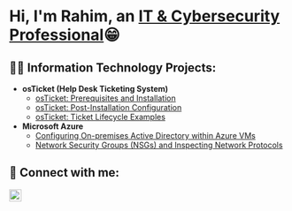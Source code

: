 <h1>Hi, I'm Rahim, an <a href="https://linkedin.com/in/rshabazzpro">IT & Cybersecurity Professional</a>😁</h1>

<h2>👨‍💻 Information Technology Projects:</h2>

- <b>osTicket (Help Desk Ticketing System)</b>
  - [osTicket: Prerequisites and Installation](https://github.com/rshabazzpro//osticket-prereqs)
  - [osTicket: Post-Installation Configuration](https://github.com/rshabazzpro//post-install-config)
  - [osTicket: Ticket Lifecycle Examples](https://github.com/rshabazzpro//ticket-lifecycle)
- <b>Microsoft Azure</b>
  - [Configuring On-premises Active Directory within Azure VMs](https://github.com/rshabazzpro//configure-ad)
  - [Network Security Groups (NSGs) and Inspecting Network Protocols](https://github.com/rshabazzpro//azure-network-protocols)

<h2>🤝 Connect with me:</h2>


[<img align="left" alt="Josh | LinkedIn" width="22px" src="https://cdn.jsdelivr.net/npm/simple-icons@v3/icons/linkedin.svg" />][linkedin]



[linkedin]: https://www.linkedin.com/in/rshabazzpro/
